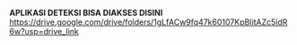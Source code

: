 **APLIKASI DETEKSI BISA DIAKSES DISINI**
https://drive.google.com/drive/folders/1gLfACw9fq47k60107KpBIitAZc5idR6w?usp=drive_link
